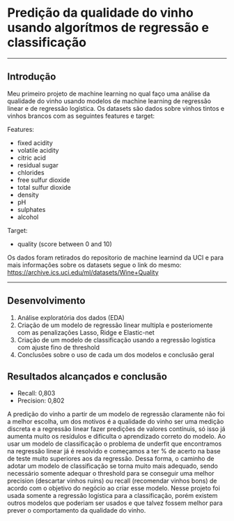 # Predição da qualidade do vinho usando algorítmos de regressão e classificação

---------------------------

## Introdução


Meu primeiro projeto de machine learning no qual faço uma análise da qualidade do vinho usando modelos de machine learning de regressão linear e de regressão logística. Os datasets são dados sobre vinhos tintos e vinhos brancos com as seguintes features e target:

Features:
- fixed acidity
- volatile acidity
- citric acid
- residual sugar
- chlorides
- free sulfur dioxide
- total sulfur dioxide
- density
- pH
- sulphates
- alcohol

Target:
- quality (score between 0 and 10)

Os dados foram retirados do repositorio de machine learnind da UCI e para mais informações sobre os datasets segue o link do mesmo:
https://archive.ics.uci.edu/ml/datasets/Wine+Quality

--------------

## Desenvolvimento

1) Análise exploratória dos dados (EDA)
2) Criação de um modelo de regressão linear multipla e posteriomente com as penalizações Lasso, Ridge e Elastic-net
3) Criação de um modelo de classificação usando a regressão logística com ajuste fino de threshold
4) Conclusões sobre o uso de cada um dos modelos e conclusão geral

## Resultados alcançados e conclusão

- Recall: 0,803
- Precision: 0,802

A predição do vinho a partir de um modelo de regressão claramente não foi a melhor escolha, um dos motivos é a qualidade do vinho ser uma medição discreta e a regressão linear fazer predições de valores contínuis, só isso já aumenta muito os resídulos e dificulta o aprendizado correto do modelo. Ao usar um modelo de classificação o problema de underfit que encontramos na regressão linear já é resolvido e começamos a ter % de acerto na base de teste muito superiores aos da regressão. Dessa forma, o caminho de adotar um modelo de classificação se torna muito mais adequado, sendo necessário somente adequar o threshold para se conseguir uma melhor precision (descartar vinhos ruins) ou recall (recomendar vinhos bons) de acordo com o objetivo do negócio ao criar esse modelo. Nesse projeto foi usada somente a regressão logística para a classificação, porém existem outros modelos que poderiam ser usados e que talvez fossem melhor para prever o comportamento da qualidade do vinho.


